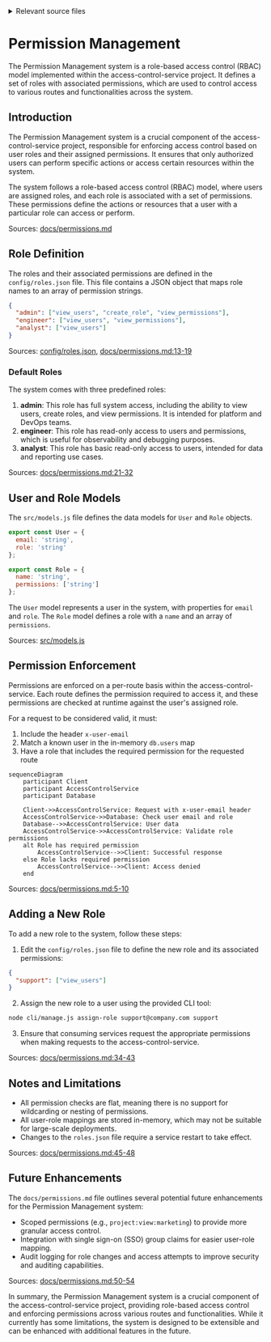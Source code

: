 <details>
<summary>Relevant source files</summary>

The following files were used as context for generating this wiki page:

- [config/roles.json](https://github.com/aanickode/access-control-service/blob/main/config/roles.json)
- [src/models.js](https://github.com/aanickode/access-control-service/blob/main/src/models.js)
- [docs/permissions.md](https://github.com/aanickode/access-control-service/blob/main/docs/permissions.md)

</details>

# Permission Management

The Permission Management system is a role-based access control (RBAC) model implemented within the access-control-service project. It defines a set of roles with associated permissions, which are used to control access to various routes and functionalities across the system.

## Introduction

The Permission Management system is a crucial component of the access-control-service project, responsible for enforcing access control based on user roles and their assigned permissions. It ensures that only authorized users can perform specific actions or access certain resources within the system.

The system follows a role-based access control (RBAC) model, where users are assigned roles, and each role is associated with a set of permissions. These permissions define the actions or resources that a user with a particular role can access or perform.

Sources: [docs/permissions.md]()

## Role Definition

The roles and their associated permissions are defined in the `config/roles.json` file. This file contains a JSON object that maps role names to an array of permission strings.

```json
{
  "admin": ["view_users", "create_role", "view_permissions"],
  "engineer": ["view_users", "view_permissions"],
  "analyst": ["view_users"]
}
```

Sources: [config/roles.json](), [docs/permissions.md:13-19]()

### Default Roles

The system comes with three predefined roles:

1. **admin**: This role has full system access, including the ability to view users, create roles, and view permissions. It is intended for platform and DevOps teams.
2. **engineer**: This role has read-only access to users and permissions, which is useful for observability and debugging purposes.
3. **analyst**: This role has basic read-only access to users, intended for data and reporting use cases.

Sources: [docs/permissions.md:21-32]()

## User and Role Models

The `src/models.js` file defines the data models for `User` and `Role` objects.

```javascript
export const User = {
  email: 'string',
  role: 'string'
};

export const Role = {
  name: 'string',
  permissions: ['string']
};
```

The `User` model represents a user in the system, with properties for `email` and `role`. The `Role` model defines a role with a `name` and an array of `permissions`.

Sources: [src/models.js]()

## Permission Enforcement

Permissions are enforced on a per-route basis within the access-control-service. Each route defines the permission required to access it, and these permissions are checked at runtime against the user's assigned role.

For a request to be considered valid, it must:

1. Include the header `x-user-email`
2. Match a known user in the in-memory `db.users` map
3. Have a role that includes the required permission for the requested route

```mermaid
sequenceDiagram
    participant Client
    participant AccessControlService
    participant Database

    Client->>AccessControlService: Request with x-user-email header
    AccessControlService->>Database: Check user email and role
    Database-->>AccessControlService: User data
    AccessControlService->>AccessControlService: Validate role permissions
    alt Role has required permission
        AccessControlService-->>Client: Successful response
    else Role lacks required permission
        AccessControlService-->>Client: Access denied
    end
```

Sources: [docs/permissions.md:5-10]()

## Adding a New Role

To add a new role to the system, follow these steps:

1. Edit the `config/roles.json` file to define the new role and its associated permissions:

```json
{
  "support": ["view_users"]
}
```

2. Assign the new role to a user using the provided CLI tool:

```bash
node cli/manage.js assign-role support@company.com support
```

3. Ensure that consuming services request the appropriate permissions when making requests to the access-control-service.

Sources: [docs/permissions.md:34-43]()

## Notes and Limitations

- All permission checks are flat, meaning there is no support for wildcarding or nesting of permissions.
- All user-role mappings are stored in-memory, which may not be suitable for large-scale deployments.
- Changes to the `roles.json` file require a service restart to take effect.

Sources: [docs/permissions.md:45-48]()

## Future Enhancements

The `docs/permissions.md` file outlines several potential future enhancements for the Permission Management system:

- Scoped permissions (e.g., `project:view:marketing`) to provide more granular access control.
- Integration with single sign-on (SSO) group claims for easier user-role mapping.
- Audit logging for role changes and access attempts to improve security and auditing capabilities.

Sources: [docs/permissions.md:50-54]()

In summary, the Permission Management system is a crucial component of the access-control-service project, providing role-based access control and enforcing permissions across various routes and functionalities. While it currently has some limitations, the system is designed to be extensible and can be enhanced with additional features in the future.
